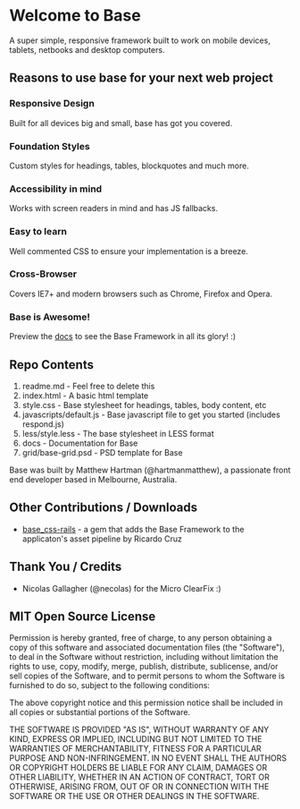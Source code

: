 # Welcome to Base
A super simple, responsive framework built to work on mobile devices, tablets, netbooks and desktop computers.

## Reasons to use base for your next web project
### Responsive Design
Built for all devices big and small, base has got you covered.

### Foundation Styles
Custom styles for headings, tables, blockquotes and much more.

### Accessibility in mind
Works with screen readers in mind and has JS fallbacks.

### Easy to learn
Well commented CSS to ensure your implementation is a breeze.

### Cross-Browser
Covers IE7+ and modern browsers such as Chrome, Firefox and Opera.

### Base is Awesome!
Preview the [docs](http://matthewhartman.github.com/base/docs/) to see the Base Framework in all its glory! :)


## Repo Contents
1. readme.md - Feel free to delete this
2. index.html - A basic html template
3. style.css - Base stylesheet for headings, tables, body content, etc
4. javascripts/default.js - Base javascript file to get you started (includes respond.js)
5. less/style.less - The base stylesheet in LESS format
6. docs - Documentation for Base
7. grid/base-grid.psd - PSD template for Base

Base was built by Matthew Hartman (@hartmanmatthew), a passionate front end developer based in Melbourne, Australia.

## Other Contributions / Downloads
- [base_css-rails](https://github.com/rkrdo/base_css-rails) - a gem that adds the Base Framework to the applicaton's asset pipeline by Ricardo Cruz

## Thank You / Credits
- Nicolas Gallagher (@necolas) for the Micro ClearFix :)


## MIT Open Source License
Permission is hereby granted, free of charge, to any person obtaining a copy of this software and associated documentation files (the "Software"), to deal in the Software without restriction, including without limitation the rights to use, copy, modify, merge, publish, distribute, sublicense, and/or sell copies of the Software, and to permit persons to whom the Software is furnished to do so, subject to the following conditions:

The above copyright notice and this permission notice shall be included in all copies or substantial portions of the Software.

THE SOFTWARE IS PROVIDED "AS IS", WITHOUT WARRANTY OF ANY KIND, EXPRESS OR IMPLIED, INCLUDING BUT NOT LIMITED TO THE WARRANTIES OF MERCHANTABILITY, FITNESS FOR A PARTICULAR PURPOSE AND NON-INFRINGEMENT. IN NO EVENT SHALL THE AUTHORS OR COPYRIGHT HOLDERS BE LIABLE FOR ANY CLAIM, DAMAGES OR OTHER LIABILITY, WHETHER IN AN ACTION OF CONTRACT, TORT OR OTHERWISE, ARISING FROM, OUT OF OR IN CONNECTION WITH THE SOFTWARE OR THE USE OR OTHER DEALINGS IN THE SOFTWARE.